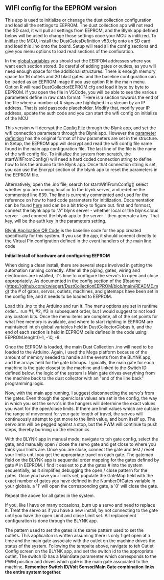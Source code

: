 ## WIFI config for the EEPROM version ##

This app is used to initialize or chanage the dust collection configuration and load all the settings to EEPROM.   The dust collection app will not read the SD card, it will pull all settings from EEPROM, and the Blynk app defined below will be used to change those settings once your MCU is initilized.   To initilze the MCU, install the DustGatesDefinition v53.cfg onto an SD card, and load this .ino onto the board.   Setup will read all the config sections and give you menu options to load read sections of the confiuration.   

In the [global variables](https://github.com/cwiegert/DustCollectionEEPROM/blob/main/DustCollection_v60_10_10_2021/EEPROM_Writer_DustCollector/DustCollectorGlobals.h) you should set the EERPOM addresses where you want each section stored.   Be careful of adding gates or outlets, as you will need enough space for the additional structures.   There is enough memory space for 16 outlets and 20 blast gates.  and the baseline configuration can be loaded as an EEPROM image if you use option R in the main menu.   Option R will read DustCollectorEEPROM.cfg and load it byte by byte to EEPROM.   If you open the file in VSCode, you will be able to see the various parameters define in raw data format.   THere is a section towards the end of the file where a number of # signs are highlighed in a stream by an IP address.   That is ssid passcode placeholder.  Modify that, modify your IP address, update the auth code and you can start the wifi config on initialize of the MCU


This version will decrypt the [Config File](https://github.com/cwiegert/DustCollectionEEPROM/blob/main/DustCollection_v60_10_10_2021/EEPROM_Writer_DustCollector/DustWifi%20v53.cfg) through the Blynk app, and set the wifi connection parameters through the Blynk app.   However the [parameter definition](https://github.com/cwiegert/DustCollectionEEPROM/blob/main/DustCollection_v60_10_10_2021/DustWifi%20v53%20--%20keep%20this%20around%20for%20restore.cfg) has the original format of how parameters are set in the structure.    in Setup, the EEPROM app will decrypt and read the wifi config file name found in the main app configuration file.   The last line of the file is the name of the wifi config file.   To initialize the system from scratch, the startWifiFromConfig() will need a hard coded connection string to define how to link the arduino to the Blynk app.  Once that connection string is set, you can use the Encrypt section of the blynk app to reset the parameters in the EEPROM file.    

Alternatively, open the .ino file, search for startWifiFromConfig() select whether you are running local or to the blynk server, and redefine the commented line 639.   The line is currently commented and used for the reference on how to hard code parameters for initilization.   Documentation can be found [here](http://docs.blynk.cc/#getting-started-getting-started-with-the-blynk-app) and can be a bit tricky to figure out.   first and formost, connect the blynk app to "A" blynk server - whether local or the blynk.cloud server - and connect the blynk app to the server - then generate a key.   That key, will be the auth key in the parameters setting.

[Blynk Application QR Code](https://github.com/cwiegert/DustCollectionEEPROM/blob/main/DustCollection_v60_10_10_2021/BlynkApplication.jpeg) is the baseline code for the app created specifically for this system.   If you use the app, it should conenct directly to the Virtual Pin configration defined in the event handlers of the main line code

**Initial Install of hardware and configuring EEPROM**

When doing a clean install, there are several steps involved in getting the automation running correctly.   After all the piping, gates, wiring and electronics are installed, it's time to configure the servo's to open and close appropriately.   As documented in the config section of the [Readme (https://github.com/cwiegert/DustCollectionEEPROM/blob/main/README.md) the # of gates, servos, outlets, machines, and gatemaps have been set in the config file, and it needs to be loaded to EEPROM.    

Load this .ino to the Arduino and run it.   The menu options are set in runtime order... run #1, #2, #3 in subsequent order, but I would suggest to not load any custom bits.    Once the menu items are complete, all of the set points for what free memory is available, and where to start righting in EEPROM are maintained int eh global variables held in DustCollectorGlobas.h, and the end of each section is held in EEPROM cells defined in the code using  EEPROM.lenght()-1, -10, -8.  

Once the EEPROM is loaded, the main Dust Collection .ino will need to be loaded to the Arduino.   Again, I used the Mega platform because of the amount of memory needed to handle all the events from the BLYNK app, and the arrays held for the gate bitmaps.   Typically, the main gate for each machine is the gate closest to the machine and linked to the Switch ID defined below.    the logic of the system is Main gate drives everything from the machine back to the dust collector with an "end of the line back" programming logic. 

Now, with the main app running, I suggest disconnecting the servo's from the gates.   Even though the open/close values are set in the config, the way in which you set the servo's in the hangers will determine the exact values you want for the open/close limits.   If there are limit values which are outside the range of movement for your gate length of travel, the servos will continuously attempt to get move to the limit value, and burn itself up.   The servo arm will be pegged against a stop, but the PWM will continue to push steps, thereby burining up the electronics.   

With the BLYNK app in manual mode, navigate to teh gate config, select the gate, and manually open / close the servo gate and get close to where you think your limits are.   Once you are close, connect the gate and test / reset your limits until you get the appropriate travel on each gate.    The gatemap field on the BLYNK app is sequential order mapping for the gates defined by gate # in EEPROM.   I find it easiest to put the gates # into the system sequentially, as it simplifies debugging the open / close pattern for the gates.    Once you have your limits set, populate the GateMap field with the exact number of gates you have defined in the NumberOfGates variable in your globals.    a '1' will open the corresponding gate, a '0' will close the gate.   

Repeat the above for all gates in the system.

If you, like I have on many occasions, burn up a servo and need to replace it.   Treat the servo as if you have a new install, by not connecting to the gate until you have the open Limit and close Limit set.   All replacement configuration is done through the BLYNK app.

The pattern used to set the gates is the same pattern used to set the outlets.    This applicaiton is written assuming there is only 1 get open at a time and the main gate associate with the outlet on the machine drives the status of the system.   Following the tempalte above, navigate to teh Outlet Config screen on the BLYNK app, and set the switch id to the appropriate outlet.  The switch ID has a MainGate paramenter which corresponds to the PWM position and drives which gate is the main gate associated to the machine. **Remember Switch ID/Volt Sensor/Main Gate combination links the entire system together.**
